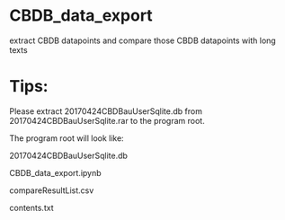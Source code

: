 # CBDB_data_export
extract CBDB datapoints and compare those CBDB datapoints with long texts

# Tips:
Please extract 20170424CBDBauUserSqlite.db from 20170424CBDBauUserSqlite.rar to the program root.

The program root will look like:

20170424CBDBauUserSqlite.db

CBDB_data_export.ipynb

compareResultList.csv

contents.txt
